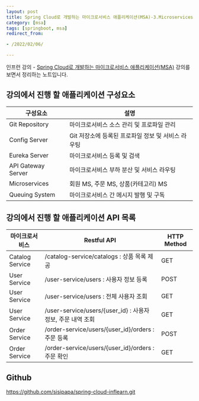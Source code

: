 ```yaml
---
layout: post
title: Spring Cloud로 개발하는 마이크로서비스 애플리케이션(MSA)-3.Microservices
category: [msa]
tags: [springboot, msa]
redirect_from:

- /2022/02/06/

---
```


인프런 강의 - [Spring Cloud로 개발하는 마이크로서비스 애플리케이션(MSA)](https://www.inflearn.com/course/%EC%8A%A4%ED%94%84%EB%A7%81-%ED%81%B4%EB%9D%BC%EC%9A%B0%EB%93%9C-%EB%A7%88%EC%9D%B4%ED%81%AC%EB%A1%9C%EC%84%9C%EB%B9%84%EC%8A%A4/dashboard) 강의를 보면서 정리하는 노트입니다.  

## 강의에서 진행 할 애플리케이션 구성요소    

|구성요소|설명|  
|---|---|  
|Git Repository|마이크로서비스 소스 관리 및 프로파일 관리|  
|Config Server|Git 저장소에 등록된 프로파일 정보 및 서비스 라우팅|  
|Eureka Server|마이크로서비스 등록 및 검색|  
|API Gateway Server|마이크로서비스 부하 분산 및 서비스 라우팅|  
|Microservices|회원 MS, 주문 MS, 상품(카테고리) MS|  
|Queuing System|마이크로서비스 간 메시지 발행 및 구독|    

## 강의에서 진행 할 애플리케이션 API 목록  

|마이크로서비스|Restful API|HTTP Method|  
|---|---|---|  
|Catalog Service|/catalog-service/catalogs : 상품 목록 제공|GET|  
|User Service|/user-service/users : 사용자 정보 등록|POST|  
|User Service|/user-service/users : 전체 사용자 조회|GET|  
|User Service|/user-service/users/{user_id} : 사용자 정보, 주문 내역 조회|GET|  
|Order Service|/order-service/users/{user_id}/orders : 주문 등록|POST|  
|Order Service|/order-service/users/{user_id}/orders : 주문 확인|GET|  








## Github
<https://github.com/sisipapa/spring-cloud-inflearn.git>  




